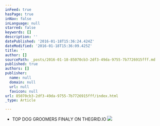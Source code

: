 ```yaml
---
inFeed: true
hasPage: true
inNav: false
inLanguage: null
starred: false
keywords: []
description: ''
datePublished: '2016-01-18T15:36:24.424Z'
dateModified: '2016-01-18T15:36:09.425Z'
title: ''
author: []
sourcePath: _posts/2016-01-18-85070cb3-2df3-49da-9755-7b7726915fff.md
published: true
authors: []
publisher:
  name: null
  domain: null
  url: null
  favicon: null
url: 85070cb3-2df3-49da-9755-7b7726915fff/index.html
_type: Article

---
```

* TOP DOG GROOMERS FINALY ON THEGRID.IO
![](https://the-grid-user-content.s3-us-west-2.amazonaws.com/3c15ccdc-7524-41d9-8398-1758fbba1673.jpg)